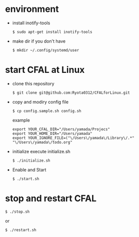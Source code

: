 # environment

  + install inotify-tools
    ```
    $ sudo apt-get install inotify-tools
    ```

  + make dir if you don't have

    ```
    $ mkdir ~/.config/systemd/user
    ```

# start CFAL at Linux

  + clone this repository
    ```
    $ git clone git@github.com:Ryota0312/CFALforLinux.git
    ```

  + copy and modiry config file

    ```
    $ cp config.sample.sh config.sh
    ```

    example

    ```
    export YOUR_CFAL_DIR="/Users/yamada/Projecs"
    export YOUR_HOME_DIR="/Users/yamada"
    export YOUR_IGNORE_FILE=("\/Users\/yamada\/Library\/.*" "\/Users\/yamada\/todo.org"
    ```

  + initialize
    execute initialize.sh
    ```
    $ ./initialize.sh
    ```

  + Enable and Start

     ```
     $ ./start.sh
     ```

# stop and restart CFAL

 ```
 $ ./stop.sh
 ```

 or

 ```
 $ ./restart.sh
 ```
